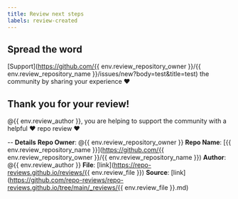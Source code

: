 ```yaml
---
title: Review next steps
labels: review-created
---
```

## Spread the word

[Support](https://github.com/{{ env.review_repository_owner }}/{{ env.review_repository_name }}/issues/new?body=test&title=test) the community by sharing your experience ❤️   

## Thank you for your review!

@{{ env.review_author }}, you are helping to support the community with a helpful ❤️ repo review ❤️  


--
**Details**
**Repo Owner**: @{{ env.review_repository_owner }}
**Repo Name**: [{{ env.review_repository_name }}](https://github.com/{{ env.review_repository_owner }}/{{ env.review_repository_name }})
**Author**: @{{ env.review_author }}
**File**: [link](https://repo-reviews.github.io/reviews/{{ env.review_file }})
**Source**: [link](https://github.com/repo-reviews/repo-reviews.github.io/tree/main/_reviews/{{ env.review_file }}.md)

